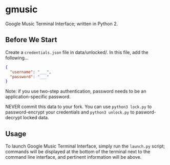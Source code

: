 # gmusic
Google Music Terminal Interface; written in Python 2.

## Before We Start
Create a `credentials.json` file in data/unlocked/. In this file, add the following...

```json
{
  "username": "___",
  "password": "___"
}
```
Note: if you use two-step authentication, password needs to be an application-specific password.

NEVER commit this data to your fork. You can use `python3 lock.py` to password-encrypt your credentials and `python3 unlock.py` to pasword-decrypt locked data.

## Usage
To launch Google Music Terminal Interface, simply run the `launch.py` script; commands will be displayed at the bottom of the terminal next to the command line interface, and pertinent information will be above.
